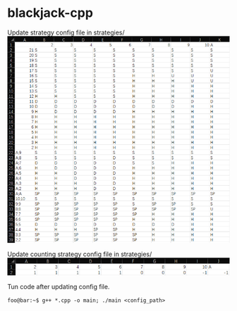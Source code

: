# blackjack-cpp

Update strategy config file in strategies/
![alt text](https://github.com/cprachaseree/blackjack-cpp/blob/main/strategies/example_strategy.png?raw=true)

Update counting strategy config file in strategies/
![alt text](https://github.com/cprachaseree/blackjack-cpp/blob/main/strategies/example_counting_strategy.png?raw=true)

Tun code after updating config file.
```console
foo@bar:~$ g++ *.cpp -o main; ./main <config_path>
```

